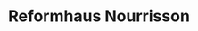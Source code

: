 ---
title: "Reformhaus Nourrisson"
url: /berlin/reformhaus-nourrisson-gardeschuetzenweg/
shop: Bioladen
---
